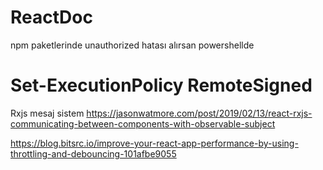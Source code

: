 # ReactDoc

npm paketlerinde unauthorized hatası alırsan powershellde 
# Set-ExecutionPolicy RemoteSigned

Rxjs mesaj sistem
https://jasonwatmore.com/post/2019/02/13/react-rxjs-communicating-between-components-with-observable-subject

https://blog.bitsrc.io/improve-your-react-app-performance-by-using-throttling-and-debouncing-101afbe9055
